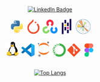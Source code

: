 <div id="header" align="center">
  <div id="badges">
    <a href="https://www.linkedin.com/in/vinicius-cin-67ab49235/">
      <img src="https://img.shields.io/badge/LinkedIn-blue?style=for-the-badge&logo=linkedin&logoColor=white" alt="LinkedIn Badge"/>
    </a>
  
  </div>
  <br>

  <div>
  <img src="https://github.com/devicons/devicon/blob/master/icons/python/python-original.svg" title="Python" **alt="Python" width="40" height="40"/>
  <img src="https://github.com/devicons/devicon/blob/master/icons/pytorch/pytorch-original.svg" title="Pytorch" **alt="Pytorch" width="40" height="40"/>
  <img src="https://github.com/devicons/devicon/blob/master/icons/opencv/opencv-original.svg" title="OpenCV" **alt="OpenCV" width="40" height="40"/>
  <img src="https://github.com/devicons/devicon/blob/master/icons/pandas/pandas-original.svg" title="Pandas" **alt="Pandas" width="40" height="40"/>
  <img src="https://github.com/devicons/devicon/blob/master/icons/matplotlib/matplotlib-original.svg" title="Matplotlib" **alt="Matplotlib" width="40" height="40"/>
  </div>
  <br>
  <div>
  <img src="https://github.com/devicons/devicon/blob/master/icons/linux/linux-original.svg" title="Linux" **alt="Linux" width="40" height="40"/>
  <img src="https://github.com/devicons/devicon/blob/master/icons/vscode/vscode-original.svg" title="Vscode" **alt="Vscode" width="35" height="35"/>
  <img src="https://github.com/devicons/devicon/blob/master/icons/jupyter/jupyter-original.svg" title="Jupyter" **alt="Jupyter" width="40" height="40"/>
  <img src="https://github.com/devicons/devicon/blob/master/icons/anaconda/anaconda-original.svg" title="Anaconda" **alt="Anaconda" width="35" height="35"/>
  <img src="https://github.com/devicons/devicon/blob/master/icons/git/git-original.svg" title="Git" **alt="Git" width="35" height="35"/>
  <img src="https://github.com/devicons/devicon/blob/master/icons/figma/figma-original.svg" title="Figma" **alt="Figma" width="35" height="35"/>
  </div>
  <br>
<!--   <div>
  <img src="https://github.com/devicons/devicon/blob/master/icons/docker/docker-original.svg" title="Docker" **alt="Docker" width="40" height="40"/>
  </div> 
  <br>
  <div>
  <img src="https://github.com/devicons/devicon/blob/master/icons/elixir/elixir-original.svg" title="Elixir" **alt="Elixir" width="35" height="35"/>
  </div> -->

  
  <!-- [![GitHub Streak](http://github-readme-streak-stats.herokuapp.com?user=Vinicius-ufsc&theme=dark&background=000000)](https://git.io/streak-stats) <br><br> -->
  [![Top Langs](https://github-readme-stats.vercel.app/api/top-langs/?username=Vinicius-ufsc&layout=compact&theme=vision-friendly-dark&hide=jupyter%20notebook)](https://github.com/anuraghazra/github-readme-stats)
  
</div>
